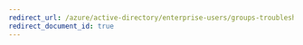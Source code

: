 ```yaml
---
redirect_url: /azure/active-directory/enterprise-users/groups-troubleshooting
redirect_document_id: true
---
```

